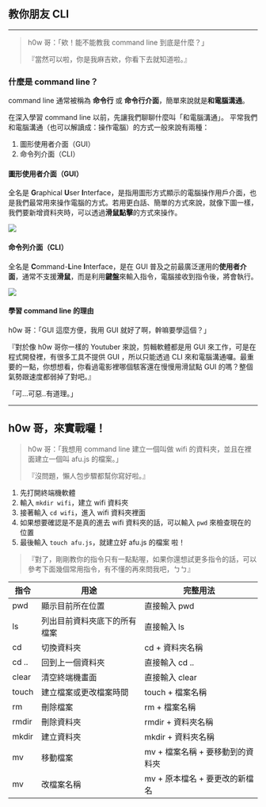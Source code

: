 ## 教你朋友 CLI
---
> h0w 哥：「欸！能不能教我 command line 到底是什麼？」  
>
> 『當然可以啦，你是我麻吉欸，你看下去就知道啦。』

### 什麼是 command line？
command line 通常被稱為 **命令行** 或 **命令行介面**，簡單來說就是**和電腦溝通**。  

在深入學習 command line 以前，先讓我們聊聊什麼叫「和電腦溝通」。
平常我們和電腦溝通（也可以解讀成：操作電腦）的方式一般來說有兩種：  

1. 圖形使用者介面（GUI）  
2. 命令列介面（CLI）  

#### 圖形使用者介面（GUI）   
全名是 **G**raphical **U**ser **I**nterface，是指用圖形方式顯示的電腦操作用戶介面，也是我們最常用來操作電腦的方式。若用更白話、簡單的方式來說，就像下圖一樣，我們要新增資料夾時，可以透過**滑鼠點擊**的方式來操作。  

![](https://i.imgur.com/FIJ1pKj.png)


#### 命令列介面（CLI）  
全名是 **C**ommand-**L**ine **I**nterface，是在 GUI 普及之前最廣泛運用的**使用者介面**，通常不支援**滑鼠**，而是利用**鍵盤**來輸入指令，電腦接收到指令後，將會執行。  

![](https://i.imgur.com/NYBpSni.png)



#### 學習 command line 的理由
h0w 哥：「GUI 這麼方便，我用 GUI 就好了啊，幹嘛要學這個？」  

『對於像 h0w 哥你一樣的 Youtuber 來說，剪輯軟體都是用 GUI 來工作，可是在程式開發裡，有很多工具不提供 GUI ，所以只能透過 CLI 來和電腦溝通囉。最重要的一點，你想想看，你看過電影裡哪個駭客還在慢慢用滑鼠點 GUI 的嗎？整個氣勢跟速度都弱掉了對吧。』  

「可...可惡..有道理。」

---


## h0w 哥，來實戰囉！
> h0w 哥：「我想用 command line 建立一個叫做 wifi 的資料夾，並且在裡面建立一個叫 afu.js 的檔案。」  
> 
> 『沒問題，懶人包步驟都幫你寫好啦。』

1. 先打開終端機軟體
2. 輸入 `mkdir wifi`，建立 wifi 資料夾
3. 接著輸入 `cd wifi`，進入 wifi 資料夾裡面
4. 如果想要確認是不是真的進去 wifi 資料夾的話，可以輸入 `pwd` 來檢查現在的位置
5. 最後輸入 `touch afu.js`，就建立好 afu.js 的檔案
啦！

>『對了，剛剛教你的指令只有一點點喔，如果你還想試更多指令的話，可以參考下面幾個常用指令，有不懂的再來問我吧，ㄅㄅ』

| 指令 | 用途 | 完整用法 |
| -------- | -------- | -------- |
| pwd     | 顯示目前所在位置     | 直接輸入 pwd     |
| ls     | 列出目前資料夾底下的所有檔案     | 直接輸入  ls     |
| cd     | 切換資料夾     | cd + 資料夾名稱     |
| cd ..   | 回到上一個資料夾     | 直接輸入 cd ..   |
| clear   | 清空終端機畫面    | 直接輸入 clear   |
| touch   | 建立檔案或更改檔案時間    | touch + 檔案名稱  |
| rm   | 刪除檔案    | rm + 檔案名稱  |
| rmdir   | 刪除資料夾    | rmdir + 資料夾名稱  |
| mkdir   | 建立資料夾    | mkdir + 資料夾名稱  |
| mv   | 移動檔案   | mv + 檔案名稱  + 要移動到的資料夾  |
| mv   | 改檔案名稱   | mv + 原本檔名  + 要更改的新檔名  |